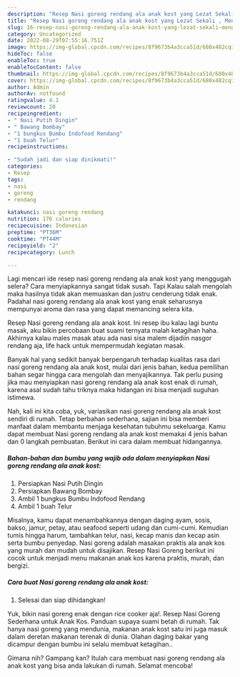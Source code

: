 ```yaml
---
description: "Resep Nasi goreng rendang ala anak kost yang Lezat Sekali , Menggugah Selera"
title: "Resep Nasi goreng rendang ala anak kost yang Lezat Sekali , Menggugah Selera"
slug: 16-resep-nasi-goreng-rendang-ala-anak-kost-yang-lezat-sekali-menggugah-selera
category: Uncategorized
date: 2022-08-29T07:55:16.751Z
image: https://img-global.cpcdn.com/recipes/8f9673b4a3cca51d/680x482cq70/nasi-goreng-rendang-ala-anak-kost-foto-resep-utama.jpg
hideToc: false
enableToc: true
enableTocContent: false
thumbnail: https://img-global.cpcdn.com/recipes/8f9673b4a3cca51d/680x482cq70/nasi-goreng-rendang-ala-anak-kost-foto-resep-utama.jpg
cover: https://img-global.cpcdn.com/recipes/8f9673b4a3cca51d/680x482cq70/nasi-goreng-rendang-ala-anak-kost-foto-resep-utama.jpg
author: Admin
authorAv: notfound
ratingvalue: 4.1
reviewcount: 20
recipeingredient:
- " Nasi Putih Dingin"
- " Bawang Bombay"
- "1 bungkus Bumbu Indofood Rendang"
- "1 buah Telur"
recipeinstructions:

- "Sudah jadi dan siap dinikmati!"
categories:
- Resep
tags:
- nasi
- goreng
- rendang

katakunci: nasi goreng rendang 
nutrition: 176 calories
recipecuisine: Indonesian
preptime: "PT36M"
cooktime: "PT44M"
recipeyield: "2"
recipecategory: Lunch

---
```



Lagi mencari ide resep nasi goreng rendang ala anak kost yang menggugah selera? Cara menyiapkannya sangat tidak susah. Tapi Kalau salah mengolah maka hasilnya tidak akan memuaskan dan justru cenderung tidak enak. Padahal nasi goreng rendang ala anak kost yang enak seharusnya mempunyai aroma dan rasa yang dapat memancing selera kita.


Resep Nasi goreng rendang ala anak kost. Ini resep ibu kalau lagi buntu masak, aku bikin percobaan buat suami ternyata malah ketagihan haha. Akhirnya kalau males masak atau ada nasi sisa malem dijadiin nasgor rendang aja, life hack untuk mempermudah kegiatan masak.

Banyak hal yang sedikit banyak berpengaruh terhadap kualitas rasa dari nasi goreng rendang ala anak kost, mulai dari jenis bahan, kedua pemilihan bahan segar hingga cara mengolah dan menyajikannya. Tak perlu pusing jika mau menyiapkan nasi goreng rendang ala anak kost enak di rumah, karena asal sudah tahu triknya maka hidangan ini bisa menjadi suguhan istimewa.


Nah, kali ini kita coba, yuk, variasikan nasi goreng rendang ala anak kost sendiri di rumah. Tetap berbahan sederhana, sajian ini bisa memberi manfaat dalam membantu menjaga kesehatan tubuhmu sekeluarga. Kamu dapat membuat Nasi goreng rendang ala anak kost memakai 4 jenis bahan dan 0 langkah pembuatan. Berikut ini cara dalam membuat hidangannya.

<!--inarticleads1-->

##### Bahan-bahan dan bumbu yang wajib ada dalam menyiapkan Nasi goreng rendang ala anak kost:

1. Persiapkan  Nasi Putih Dingin
1. Persiapkan  Bawang Bombay
1. Ambil 1 bungkus Bumbu Indofood Rendang
1. Ambil 1 buah Telur


Misalnya, kamu dapat menambahkannya dengan daging ayam, sosis, bakso, jamur, petay, atau seafood seperti udang dan cumi-cumi. Kemudian tumis hingga harum, tambahkan telur, nasi, kecap manis dan kecap asin serta bumbu penyedap. Nasi goreng adalah masakan praktis ala anak kos yang murah dan mudah untuk disajikan. Resep Nasi Goreng berikut ini cocok untuk menjadi menu makanan anak kos karena praktis, murah, dan bergizi. 

<!--inarticleads2-->

##### Cara buat Nasi goreng rendang ala anak kost:


1. Selesai dan siap dihidangkan!

Yuk, bikin nasi goreng enak dengan rice cooker aja!. Resep Nasi Goreng Sederhana untuk Anak Kos. Panduan supaya suami betah di rumah. Tak hanya nasi goreng yang mendunia, makanan anak kost satu ini juga masuk dalam deretan makanan terenak di dunia. Olahan daging bakar yang dicampur dengan bumbu ini selalu membuat ketagihan.. 

Gimana nih? Gampang kan? Itulah cara membuat nasi goreng rendang ala anak kost yang bisa anda lakukan di rumah. Selamat mencoba!
